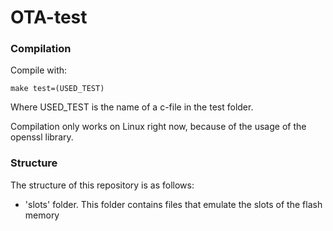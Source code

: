 # OTA-test
 
### Compilation
Compile with:
```
make test=(USED_TEST)
```
Where USED_TEST is the name of a c-file in the test folder.

Compilation only works on Linux right now, because of the usage of the openssl library.

### Structure
The structure of this repository is as follows:
* 'slots' folder. This folder contains files that emulate the slots of the flash memory
